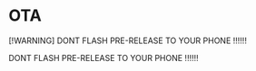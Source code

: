 # OTA
[!WARNING] 
DONT FLASH PRE-RELEASE TO YOUR PHONE !!!!!!



DONT FLASH PRE-RELEASE TO YOUR PHONE !!!!!!
